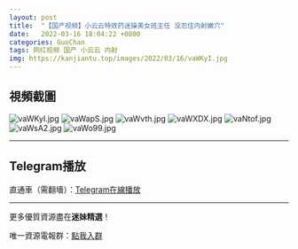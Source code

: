 ```yaml
---
layout: post
title:  "【国产视频】小云云特效药迷操美女班主任 没忍住内射嫩穴"
date:   2022-03-16 18:04:22 +0800
categories: GuoChan
tags: 网红视频 国产 小云云 内射
img: https://kanjiantu.top/images/2022/03/16/vaWKyI.jpg
---
```



## 視頻截圖

![vaWKyI.jpg](https://kanjiantu.top/images/2022/03/16/vaWKyI.jpg)
![vaWapS.jpg](https://kanjiantu.top/images/2022/03/16/vaWapS.jpg)
![vaWvth.jpg](https://kanjiantu.top/images/2022/03/16/vaWvth.jpg)
![vaWXDX.jpg](https://kanjiantu.top/images/2022/03/16/vaWXDX.jpg)
![vaNtof.jpg](https://kanjiantu.top/images/2022/03/16/vaNtof.jpg)
![vaWsA2.jpg](https://kanjiantu.top/images/2022/03/16/vaWsA2.jpg)
![vaWo99.jpg](https://kanjiantu.top/images/2022/03/16/vaWo99.jpg)

* * *
## Telegram播放

直通車（需翻墻）：[Telegram在線播放](https://t.me/mimeijingxuan/63)

* * *
更多優質資源盡在**迷妹精選**！

唯一資源電報群：[點我入群](https://t.me/mimeijingxuan)


